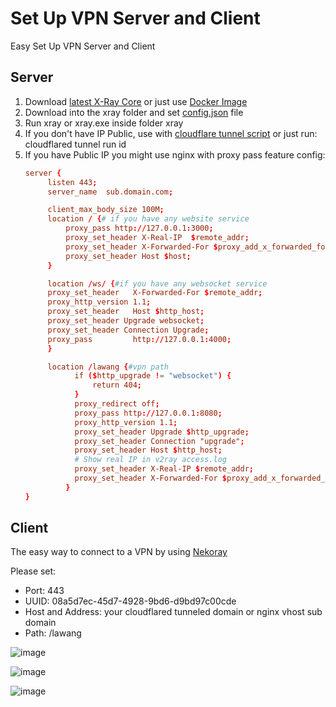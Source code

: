 # Set Up VPN Server and Client

Easy Set Up VPN Server and Client

## Server

1. Download [latest X-Ray Core](https://github.com/XTLS/Xray-core/releases) or just use [Docker Image](https://github.com/xtls/Xray-core/pkgs/container/xray-core)
2. Download into the xray folder and set [config.json](config.json) file
3. Run xray or xray.exe inside folder xray
4. If you don't have IP Public, use with [cloudflare tunnel script](run.bat) or just run: cloudflared tunnel run id
5. If you have Public IP you might use nginx with proxy pass feature config:
   ```conf
   server {
        listen 443;
        server_name  sub.domain.com;

        client_max_body_size 100M;
        location / {# if you have any website service
            proxy_pass http://127.0.0.1:3000;
            proxy_set_header X-Real-IP  $remote_addr;
            proxy_set_header X-Forwarded-For $proxy_add_x_forwarded_for;
            proxy_set_header Host $host;
        }

        location /ws/ {#if you have any websocket service
        proxy_set_header   X-Forwarded-For $remote_addr;
        proxy_http_version 1.1;
        proxy_set_header   Host $http_host;
        proxy_set_header Upgrade websocket;
        proxy_set_header Connection Upgrade;
        proxy_pass         http://127.0.0.1:4000;
        }

        location /lawang {#vpn path
              if ($http_upgrade != "websocket") {
                  return 404;
              }
              proxy_redirect off;
              proxy_pass http://127.0.0.1:8080;
              proxy_http_version 1.1;
              proxy_set_header Upgrade $http_upgrade;
              proxy_set_header Connection "upgrade";
              proxy_set_header Host $http_host;
              # Show real IP in v2ray access.log
              proxy_set_header X-Real-IP $remote_addr;
              proxy_set_header X-Forwarded-For $proxy_add_x_forwarded_for;
            }
   }
   ```

## Client

The easy way to connect to a VPN by using [Nekoray](https://github.com/MatsuriDayo/nekoray)

Please set:
* Port: 443
* UUID: 08a5d7ec-45d7-4928-9bd6-d9bd97c00cde
* Host and Address: your cloudflared tunneled domain or nginx vhost sub domain
* Path: /lawang

![image](https://github.com/netpedia/netpedia.github.io/assets/11188109/0c22d5f4-b1f3-4a77-a610-b54c56d38ea5)

![image](https://user-images.githubusercontent.com/11188109/235293800-39022689-3926-4f4e-9de2-669a797bf994.png)

![image](https://github.com/netpedia/netpedia.github.io/assets/11188109/6cea5bac-fdf0-49e0-9e16-9cc2e311b093)
